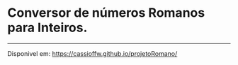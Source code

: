 # Conversor de números Romanos para Inteiros.
<hr>

Disponivel em: https://cassioffw.github.io/projetoRomano/
